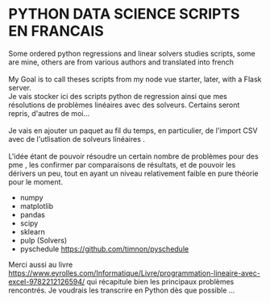# PYTHON DATA SCIENCE SCRIPTS EN FRANCAIS
Some ordered python regressions and linear solvers studies scripts, some are mine, others are from various authors and translated into french <br><br>My Goal is to call theses scripts from my node vue starter, later, with a Flask server.<br>
Je vais stocker ici des scripts python de regression ainsi que mes résolutions de problèmes linéaires avec des solveurs. Certains seront repris, d'autres de moi...<br><br>
Je vais en ajouter un paquet au fil du temps, en particulier, de l'import CSV avec de l'utlisation de solveurs linéaires .<br><br>
L'idée étant de pouvoir résoudre un certain nombre de problèmes pour des pme , les confirmer par comparaisons de résultats, et de pouvoir les dérivers un peu, tout en ayant un niveau relativement faible en pure théorie pour le moment.

* numpy<br>
* matplotlib<br>
* pandas<br>
* scipy<br>
* sklearn<br>
* pulp (Solvers)<br>
* pyschedule https://github.com/timnon/pyschedule




Merci aussi au livre https://www.eyrolles.com/Informatique/Livre/programmation-lineaire-avec-excel-9782212126594/
qui récapitule bien les principaux problèmes rencontrés. Je voudrais les transcrire en Python dès que possible ...

